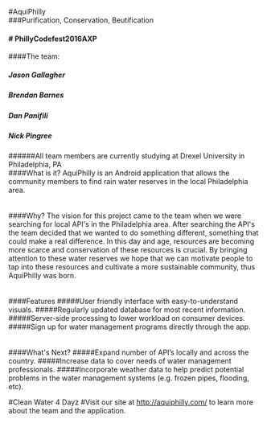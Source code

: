 #AquiPhilly<br/>
###Purification, Conservation, Beutification<br/>
#### # PhillyCodefest2016AXP
####The team:
##### Jason Gallagher
##### Brendan Barnes
##### Dan Panifili
##### Nick Pingree
######All team members are currently studying at Drexel University in Philadelphia, PA
<br/>
####What is it?
AquiPhilly is an Android application that allows the community members to find rain water reserves in the local Philadelphia area.
<br/>
<br/>
<br/>
####Why?
The vision for this project came to the team when we were searching for local API's in the Philadelphia area.
After searching the API's the team decided that we wanted to do something different, something that could make a real difference.
In this day and age, resources are becoming more scarce and conservation of these resources is crucial. By bringing attention
to these water reserves we hope that we can motivate people to tap into these resources and cultivate a more
sustainable community, thus AquiPhilly was born.
<br/>
<br/>
<br/>
####Features
#####User friendly interface with easy-to-understand visuals.
#####Regularly updated database for most recent information.
#####Server-side processing to lower workload on consumer devices.
#####Sign up for water management programs directly through the app.
<br/>
<br/>
<br/>
####What's Next?
#####Expand number of API’s locally and across the country.
#####Increase data to cover needs of water management professionals.
#####Incorporate weather data to help predict potential problems in the water management systems (e.g. frozen pipes, flooding, etc).


#Clean Water 4 Dayz
#Visit our site at http://aquiphilly.com/ to learn more about the team and the application.
